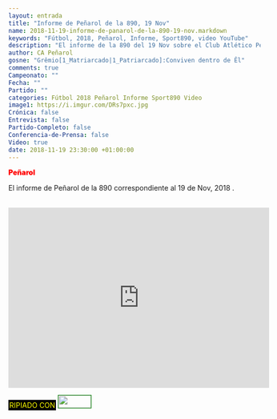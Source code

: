 ```yaml
---
layout: entrada
title: "Informe de Peñarol de la 890, 19 Nov"
name: 2018-11-19-informe-de-panarol-de-la-890-19-nov.markdown
keywords: "Fútbol, 2018, Peñarol, Informe, Sport890, video YouTube"
description: "El informe de la 890 del 19 Nov sobre el Club Atlético Peñarol"
author: CA Peñarol
gosne: "Grêmio[1_Matriarcado|1_Patriarcado]:Conviven dentro de Êl"
comments: true
Campeonato: ""
Fecha: ""
Partido: ""
categories: Fútbol 2018 Peñarol Informe Sport890 Video
image1: https://i.imgur.com/DRs7pxc.jpg
Crónica: false
Entrevista: false
Partido-Completo: false
Conferencia-de-Prensa: false
Video: true
date: 2018-11-19 23:30:00 +01:00:00
---
```


<!--
Campeonato: <span>{{ page.Campeonato }}</span><br>
Fecha: <span>{{ page.Fecha }}</span><br>
Encuentro: <span>{{ page.Partido }}</span><br> -->
<span style="color:red;font-weight:900">Peñarol</span>

El informe de Peñarol de la 890 correspondiente al 19 de Nov, 2018 .



<br>

<iframe width="521" height="360" src="https://www.youtube.com/embed/KJbXhhJ0Lw8" frameborder="0" allow="accelerometer; autoplay; encrypted-media; gyroscope; picture-in-picture" allowfullscreen></iframe>

<br>

<span style="color:yellow;background:black;padding:2px;">RIPIADO CON</span> <a href="http://ffmpeg.org"><img src="{{ site.url }}/images/ffmpeg.png" width="65px" height="25px" style="border:1px solid green;"></a>
